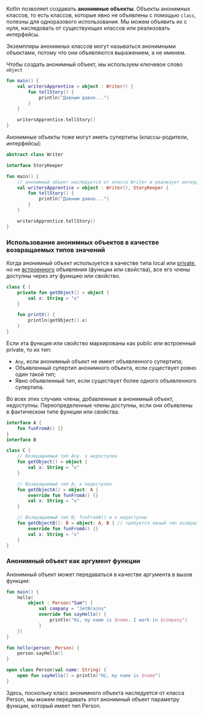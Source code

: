 Kotlin позволяет создавать **анонимные объекты**. Объекты анонимных классов, то есть классов, которые явно не объявлены с помощью `class`, полезны для одноразового использования. Мы можем объявить их с нуля, наследовать от существующих классов или реализовать интерфейсы.

Экземпляры анонимных классов могут называться анонимными объектами, потому что они объявляются выражением, а не именем.

Чтобы создать анонимный объект, мы используем ключевое слово `object`

```kotlin
fun main() {
    val writersApprentice = object : Writer() {
        fun tellStory() {
            println("Давным давно...")
        }
    }

    writersApprentice.tellStory()
} 
```

Анонимные объекты тоже могут иметь супертипы (классы-родители, интерфейсы):

```kotlin
abstract class Writer

interface StoryKeeper

fun main() {
    // анонимный объект наследуется от класса Writer и реализует интерфейс StoryKeeper
    val writersApprentice = object : Writer(), StoryKeeper {
        fun tellStory() {
            println("Давным давно...")
        }
    }

    writersApprentice.tellStory()
} 
```

### Использование анонимных объектов в качестве возвращаемых типов значений

Когда анонимный объект используется в качестве типа local или [private](https://kotlinlang.ru/docs/visibility-modifiers.html#packages), но не [встроенного](https://kotlinlang.ru/docs/inline-functions.html) объявления (функции или свойства), все его члены доступны через эту функцию или свойство.

```kotlin
class C {
    private fun getObject() = object {
        val x: String = "x"
    }

    fun printX() {
        println(getObject().x)
    }
}
```

Если эта функция или свойство маркированы как public или встроенный private, то их тип:

- `Any`, если анонимный объект не имеет объявленного супертипа;
- Объявленный супертип анонимного объекта, если существует ровно один такой тип;
- Явно объявленный тип, если существует более одного объявленного супертипа.

Во всех этих случаях члены, добавленные в анонимный объект, недоступны. Переопределенные члены доступны, если они объявлены в фактическом типе функции или свойства.

```kotlin
interface A {
    fun funFromA() {}
}
interface B

class C {
    // Возвращаемый тип Any. x недоступен
    fun getObject() = object {
        val x: String = "x"
    }

    // Возвращаемый тип A; x недоступен
    fun getObjectA() = object: A {
        override fun funFromA() {}
        val x: String = "x"
    }

    // Возвращаемый тип B; funFromA() и x недоступны
    fun getObjectB(): B = object: A, B { // требуется явный тип возвращаемого значения
        override fun funFromA() {}
        val x: String = "x"
    }
}
```

### Анонимный объект как аргумент функции

Анонимный объект может передаваться в качестве аргумента в вызов функции:

```kotlin
fun main() {
	hello(
		object : Person("Sam") {
			val company = "JetBrains"
			override fun sayHello() {
				println("Hi, my name is $name. I work in $company")
			}
	})
}

fun hello(person: Person) {
	person.sayHello()
}

open class Person(val name: String) {
	open fun sayHello() = println("Hi, my name is $name")
}
```

Здесь, поскольку класс анонимного объекта наследуется от класса Person, мы можем передавать этот анонимный объект параметру функции, который имеет тип Person.